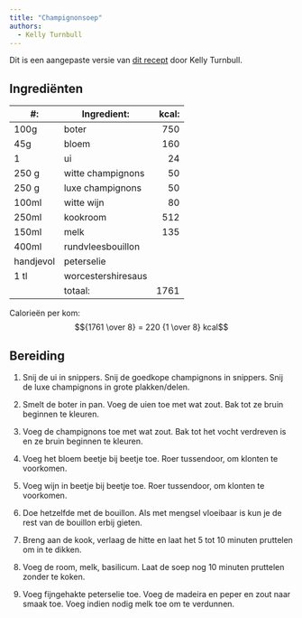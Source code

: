 ```yaml
---
title: "Champignonsoep"
authors:
  - Kelly Turnbull
---
```


Dit is een aangepaste versie van [dit recept](https://coelasquid.tumblr.com/post/12880718110/as-long-as-were-sharing-recipes-this-is-my) door Kelly Turnbull.

## Ingrediënten

| #:        | Ingredient:        | kcal: |
| --------- | ------------------ | ----: |
| 100g      | boter              |   750 |
| 45g       | bloem              |   160 |
| 1         | ui                 |    24 |
| 250 g     | witte champignons  |    50 |
| 250 g     | luxe champignons   |    50 |
| 100ml     | witte wijn         |    80 |
| 250ml     | kookroom           |   512 |
| 150ml     | melk               |   135 |
| 400ml     | rundvleesbouillon  |       |
| handjevol | peterselie         |       |
| 1 tl      | worcestershiresaus |       |
|           | totaal:            |  1761 |

Calorieën per kom: $${1761 \over 8} = 220 {1 \over 8} kcal$$

## Bereiding

1. Snij de ui in snippers. Snij de goedkope champignons in snippers. Snij de luxe champignons in grote plakken/delen.

1. Smelt de boter in pan. Voeg de uien toe met wat zout. Bak tot ze bruin beginnen te kleuren.

1. Voeg de champignons toe met wat zout. Bak tot het vocht verdreven is en ze bruin beginnen te kleuren.

1. Voeg het bloem beetje bij beetje toe. Roer tussendoor, om klonten te voorkomen.

1. Voeg wijn in beetje bij beetje toe. Roer tussendoor, om klonten te voorkomen.

1. Doe hetzelfde met de bouillon. Als met mengsel vloeibaar is kun je de rest van de bouillon erbij gieten.

1. Breng aan de kook, verlaag de hitte en laat het 5 tot 10 minuten pruttelen om in te dikken.

1. Voeg de room, melk, basilicum. Laat de soep nog 10 minuten pruttelen zonder te koken.

1. Voeg fijngehakte peterselie toe. Voeg de madeira en peper en zout naar smaak toe. Voeg indien nodig melk toe om te verdunnen.
